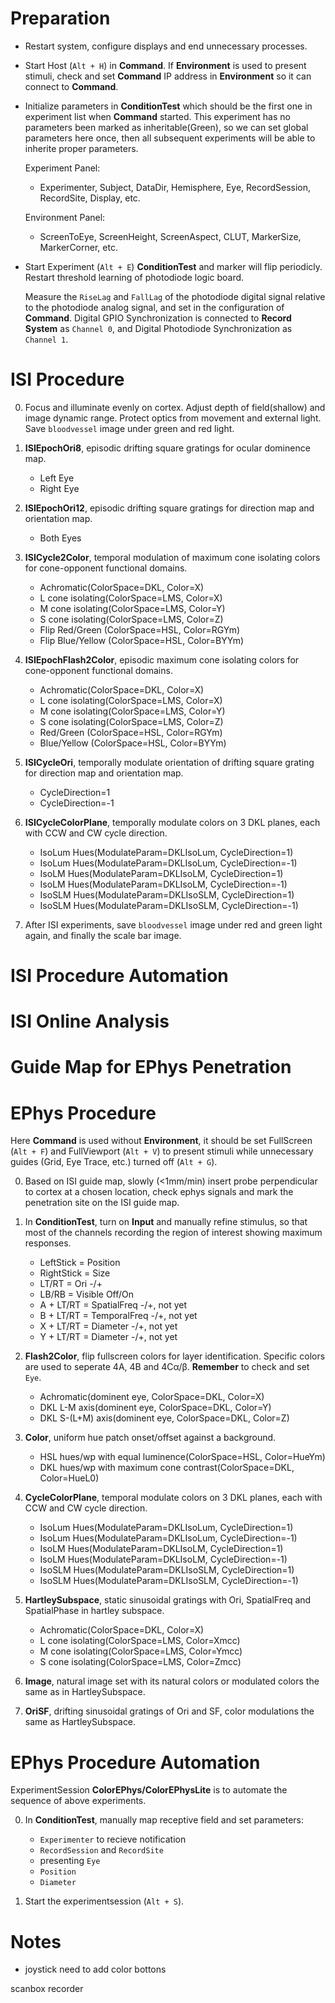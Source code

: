 # Preparation

- Restart system, configure displays and end unnecessary processes.

- Start Host (`Alt + H`) in **Command**. If **Environment** is used to present stimuli, check and set **Command** IP address in **Environment** so it can connect to **Command**.

- Initialize parameters in **ConditionTest** which should be the first one in experiment list when **Command** started. This experiment has no parameters been marked as inheritable(Green), so we can set global parameters here once, then all subsequent experiments will be able to inherite proper parameters.

    Experiment Panel:
    - Experimenter, Subject, DataDir, Hemisphere, Eye,  RecordSession, RecordSite, Display, etc.

    Environment Panel:
    - ScreenToEye, ScreenHeight, ScreenAspect, CLUT, MarkerSize, MarkerCorner, etc.

- Start Experiment (`Alt + E`) **ConditionTest** and marker will flip periodicly. Restart threshold learning of photodiode logic board.

    Measure the `RiseLag` and `FallLag` of the photodiode digital signal relative to the photodiode analog signal, and set in the configuration of **Command**. Digital GPIO Synchronization is connected to **Record System** as `Channel 0`, and Digital Photodiode Synchronization as `Channel 1`.

# ISI Procedure

0. Focus and illuminate evenly on cortex. Adjust depth of field(shallow) and image dynamic range. Protect optics from movement and external light.  Save `bloodvessel` image under green and red light.

0. **ISIEpochOri8**, episodic drifting square gratings for ocular dominence map.
    - Left Eye
    - Right Eye

0. **ISIEpochOri12**, episodic drifting square gratings for direction map and orientation map.
    - Both Eyes

0. **ISICycle2Color**, temporal modulation of maximum cone isolating colors for cone-opponent functional domains.
    - Achromatic(ColorSpace=DKL, Color=X)
    - L cone isolating(ColorSpace=LMS, Color=X)
    - M cone isolating(ColorSpace=LMS, Color=Y)
    - S cone isolating(ColorSpace=LMS, Color=Z)
    - Flip Red/Green (ColorSpace=HSL, Color=RGYm)
    - Flip Blue/Yellow (ColorSpace=HSL, Color=BYYm)

0. **ISIEpochFlash2Color**, episodic maximum cone isolating colors for cone-opponent functional domains.
    - Achromatic(ColorSpace=DKL, Color=X)
    - L cone isolating(ColorSpace=LMS, Color=X)
    - M cone isolating(ColorSpace=LMS, Color=Y)
    - S cone isolating(ColorSpace=LMS, Color=Z)
    - Red/Green (ColorSpace=HSL, Color=RGYm)
    - Blue/Yellow (ColorSpace=HSL, Color=BYYm)

0. **ISICycleOri**, temporally modulate orientation of drifting square grating for direction map and orientation map.
    - CycleDirection=1
    - CycleDirection=-1

0. **ISICycleColorPlane**, temporally modulate colors on 3 DKL planes, each with CCW and CW cycle direction.
    - IsoLum Hues(ModulateParam=DKLIsoLum, CycleDirection=1)
    - IsoLum Hues(ModulateParam=DKLIsoLum, CycleDirection=-1)
    - IsoLM Hues(ModulateParam=DKLIsoLM, CycleDirection=1)
    - IsoLM Hues(ModulateParam=DKLIsoLM, CycleDirection=-1)
    - IsoSLM Hues(ModulateParam=DKLIsoSLM, CycleDirection=1)
    - IsoSLM Hues(ModulateParam=DKLIsoSLM, CycleDirection=-1)

0. After ISI experiments, save `bloodvessel` image under red and green light again, and finally the scale bar image.

# ISI Procedure Automation

# ISI Online Analysis

# Guide Map for EPhys Penetration


# EPhys Procedure

Here **Command** is used without **Environment**, it should be set FullScreen (`Alt + F`) and FullViewport (`Alt + V`) to present stimuli while unnecessary guides (Grid, Eye Trace, etc.) turned off (`Alt + G`).

0. Based on ISI guide map, slowly (<1mm/min) insert probe perpendicular to cortex at a chosen location, check ephys signals and mark the penetration site on the ISI guide map.

0. In **ConditionTest**, turn on **Input** and manually refine stimulus, so that most of the channels recording the region of interest showing maximum responses.
    - LeftStick = Position
    - RightStick = Size
    - LT/RT = Ori -/+
    - LB/RB = Visible Off/On
    - A + LT/RT = SpatialFreq -/+, not yet
    - B + LT/RT = TemporalFreq -/+, not yet
    - X + LT/RT = Diameter -/+, not yet
    - Y + LT/RT = Diameter -/+, not yet

0. **Flash2Color**, flip fullscreen colors for layer identification. Specific colors are used to seperate 4A, 4B and 4Cα/β. **Remember** to check and set `Eye`.
    - Achromatic(dominent eye, ColorSpace=DKL, Color=X)
    - DKL L-M axis(dominent eye, ColorSpace=DKL, Color=Y)
    - DKL S-(L+M) axis(dominent eye, ColorSpace=DKL, Color=Z)

0. **Color**, uniform hue patch onset/offset against a background.
    - HSL hues/wp with equal luminence(ColorSpace=HSL, Color=HueYm)
    - DKL hues/wp with maximum cone contrast(ColorSpace=DKL, Color=HueL0)

0. **CycleColorPlane**, temporal modulate colors on 3 DKL planes, each with CCW and CW cycle direction.
    - IsoLum Hues(ModulateParam=DKLIsoLum, CycleDirection=1)
    - IsoLum Hues(ModulateParam=DKLIsoLum, CycleDirection=-1)
    - IsoLM Hues(ModulateParam=DKLIsoLM, CycleDirection=1)
    - IsoLM Hues(ModulateParam=DKLIsoLM, CycleDirection=-1)
    - IsoSLM Hues(ModulateParam=DKLIsoSLM, CycleDirection=1)
    - IsoSLM Hues(ModulateParam=DKLIsoSLM, CycleDirection=-1)

0. **HartleySubspace**, static sinusoidal gratings with Ori, SpatialFreq and SpatialPhase in hartley subspace.
    - Achromatic(ColorSpace=DKL, Color=X)
    - L cone isolating(ColorSpace=LMS, Color=Xmcc)
    - M cone isolating(ColorSpace=LMS, Color=Ymcc)
    - S cone isolating(ColorSpace=LMS, Color=Zmcc)

0. **Image**, natural image set with its natural colors or modulated colors the same as in HartleySubspace.

0. **OriSF**, drifting sinusoidal gratings of Ori and SF, color modulations the same as HartleySubspace.

# EPhys Procedure Automation

ExperimentSession **ColorEPhys/ColorEPhysLite** is to automate the sequence of above experiments.

0. In **ConditionTest**, manually map receptive field and set parameters:
    - `Experimenter` to recieve notification
    - `RecordSession` and `RecordSite`
    - presenting `Eye`
    - `Position`
    - `Diameter`

0. Start the experimentsession (`Alt + S`).

# Notes
- joystick need to add color bottons

scanbox recorder
